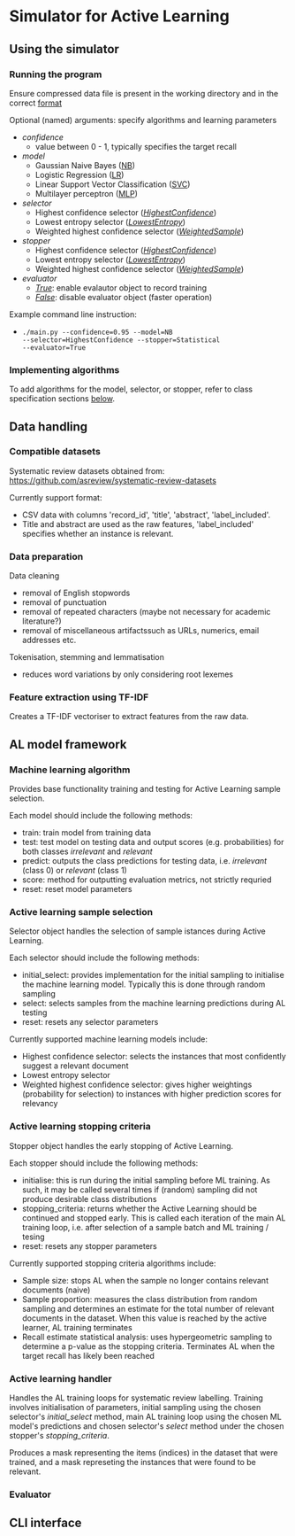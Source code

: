 # Simulator for Active Learning

## Using the simulator

### Running the program
Ensure compressed data file is present in the working directory and in the correct [format](#compatible-datasets)

Optional (named) arguments: specify algorithms and learning parameters
- *confidence*
  - value between 0 - 1, typically specifies the target recall
- *model*
  - Gaussian Naive Bayes ([NB](./model.py))
  - Logistic Regression ([LR](./model.py))
  - Linear Support Vector Classification ([SVC](./model.py))
  - Multilayer perceptron ([MLP](./model.py))
- *selector*
  - Highest confidence selector ([*HighestConfidence*](./selector.py))
  - Lowest entropy selector ([*LowestEntropy*](./selector.py))
  - Weighted highest confidence selector ([*WeightedSample*](./selector.py))
- *stopper*
  - Highest confidence selector ([*HighestConfidence*](./selector.py))
  - Lowest entropy selector ([*LowestEntropy*](./selector.py))
  - Weighted highest confidence selector ([*WeightedSample*](./selector.py))
- *evaluator*
  - [*True*](./selector.py): enable evalautor object to record training
  - [*False*](./selector.py): disable evaluator object (faster operation)

Example command line instruction:
- <code>./main.py --confidence=0.95 --model=NB --selector=HighestConfidence --stopper=Statistical --evaluator=True</code>


### Implementing algorithms
To add algorithms for the model, selector, or stopper, refer to class specification sections [below](#al-model-framework). 



## Data handling

### Compatible datasets
Systematic review datasets obtained from:
https://github.com/asreview/systematic-review-datasets

Currently support format:
- CSV data with columns 'record_id', 'title', 'abstract', 'label_included'.
- Title and abstract are used as the raw features, 'label_included' specifies whether an instance is relevant.

### Data preparation
Data cleaning
- removal of English stopwords
- removal of punctuation
- removal of repeated characters (maybe not necessary for academic literature?)
- removal of miscellaneous artifactssuch as URLs, numerics, email addresses etc.

Tokenisation, stemming and lemmatisation
- reduces word variations by only considering root lexemes

### Feature extraction using TF-IDF
Creates a TF-IDF vectoriser to extract features from the raw data. 


## AL model framework

### Machine learning algorithm
Provides base functionality training and testing for Active Learning sample selection.

Each model should include the following methods:
- train: train model from training data
- test: test model on testing data and output scores (e.g. probabilities) for both classes *irrelevant* and *relevant*
- predict: outputs the class predictions for testing data, i.e. *irrelevant* (class 0) or *relevant* (class 1)
- score: method for outputting evaluation metrics, not strictly requried
- reset: reset model parameters




### Active learning sample selection
Selector object handles the selection of sample istances during Active Learning.

Each selector should include the following methods:
- initial_select: provides implementation for the initial sampling to initialise the machine learning model. Typically this is done through random sampling
- select: selects samples from the machine learning predictions during AL testing
- reset: resets any selector parameters

Currently supported machine learning models include:
- Highest confidence selector: selects the instances that most confidently suggest a relevant document
- Lowest entropy selector
- Weighted highest confidence selector: gives higher weightings (probability for selection) to instances with higher prediction scores for relevancy


### Active learning stopping criteria
Stopper object handles the early stopping of Active Learning.

Each stopper should include the following methods:
- initialise: this is run during the initial sampling before ML training. As such, it may be called several times if (random) sampling did not produce desirable class distributions
- stopping_criteria: returns whether the Active Learning should be continued and stopped early. This is called each iteration of the main AL training loop, i.e. after selection of a sample batch and ML training / tesing
- reset: resets any stopper parameters

Currently supported stopping criteria algorithms include:
- Sample size: stops AL when the sample no longer contains relevant documents (naive)
- Sample proportion: measures the class distribution from random sampling and determines an estimate for the total number of relevant documents in the dataset. When this value is reached by the active learner, AL training terminates
- Recall estimate statistical analysis: uses hypergeometric sampling to determine a p-value as the stopping criteria. Terminates AL when the target recall has likely been reached


### Active learning handler
Handles the AL training loops for systematic review labelling. Training involves initialisation of parameters, initial sampling using the chosen selector's *initial_select* method, main AL training loop using the chosen ML model's predictions and chosen selector's *select* method under the chosen stopper's *stopping_criteria*.

Produces a mask representing the items (indices) in the dataset that were trained, and a mask represeting the instances that were found to be relevant.

### Evaluator


## CLI interface
